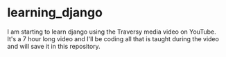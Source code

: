 # learning_django
I am starting to learn django using the Traversy media video on YouTube. It's a 7 hour long video and I'll be coding all that is taught during the video and will save it in this repository.
